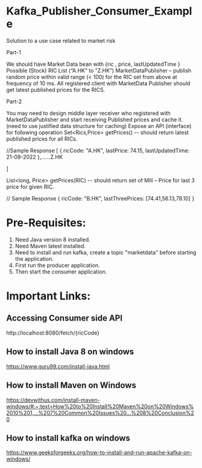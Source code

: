 # Kafka_Publisher_Consumer_Example
Solution  to a use case related to market risk

Part-1

We should have Market Data   bean with {ric , price, lastUpdatedTime }
Possible (Stock) RIC List (“A.HK” to “Z.HK”)
MarketDataPublisher – publish random price within valid range (< 100) for the RIC set from above at frequency of 10 ms. 
All registered client with MarketData Publisher should get latest published prices for the RICS.


Part-2

You may need to design middle layer receiver who registered with MarketDataPublisher and start receiving Published prices and cache it. (need to use justified data structure for caching)
Expose an API (interface) for following operation
Set<Rics,Price> getPrices()  -- should return latest published prices for all RICs.

//Sample Response
[
{
		ricCode: "A.HK",
		lastPrice: 74.15,
		lastUpdatedTime: 21-09-2022
},......Z.HK

]

List<long, Price> getPrices(RIC) -- should return set of Mill – Price for last 3 price for given RIC.

// Sample Response
{
ricCode: "B.HK",
lastThreePrices: [74.41,56.13,78.10]
}

# Pre-Requisites:

1. Need Java version 8 installed.
2. Need Maven latest installed.
3. Need to install and run kafka, create a topic "marketdata" before starting the application.
4. First run the producer application.
3. Then start the consumer application.

# Important Links:

## Accessing Consumer side API
http://localhost:8080/fetch/{ricCode}

## How to install Java 8 on windows
https://www.guru99.com/install-java.html

## How to install Maven on Windows
https://devwithus.com/install-maven-windows/#:~:text=How%20to%20Install%20Maven%20on%20Windows%2010%201,...%207%20Common%20Issues%20...%208%20Conclusion%20

## How to install kafka on windows
https://www.geeksforgeeks.org/how-to-install-and-run-apache-kafka-on-windows/
